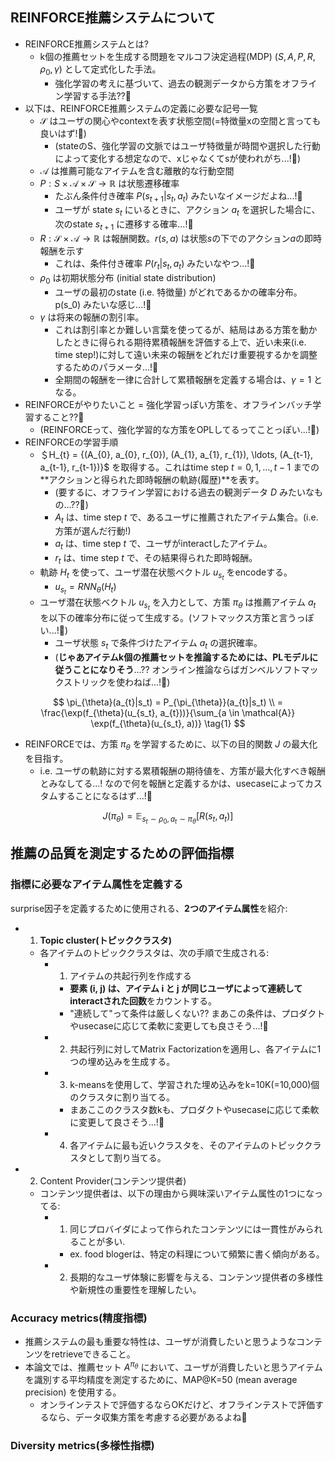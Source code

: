 ## REINFORCE推薦システムについて

- REINFORCE推薦システムとは?
  - k個の推薦セットを生成する問題をマルコフ決定過程(MDP) $(S, A, P, R, \rho_0, \gamma)$ として定式化した手法。
    - 強化学習の考えに基づいて、過去の観測データから方策をオフライン学習する手法??:thinking:
- 以下は、REINFORCE推薦システムの定義に必要な記号一覧
  - $\mathcal{S}$ はユーザの関心やcontextを表す状態空間(=特徴量xの空間と言っても良いはず!:thinking:) 
    - (stateのS、強化学習の文脈ではユーザ特徴量が時間や選択した行動によって変化する想定なので、xじゃなくてsが使われがち...!:thinking:)
  - $\mathcal{A}$ は推薦可能なアイテムを含む離散的な行動空間
  - $P : S \times \mathcal{A} \times \mathcal{S} \rightarrow \mathbb{R}$ は状態遷移確率
    - たぶん条件付き確率 $P(s_{t+1}|s_{t}, a_{t})$ みたいなイメージだよね...!:thinking:
    - ユーザが state $s_{t}$ にいるときに、アクション $a_{t}$ を選択した場合に、次のstate $s_{t+1}$ に遷移する確率...!:thinking:
  - $R : \mathcal{S} \times \mathcal{A} \rightarrow \mathbb{R}$ は報酬関数。$r(s, a)$ は状態$s$の下でのアクション$a$の即時報酬を示す
    - これは、条件付き確率 $P(r_{t}|s_{t}, a_{t})$ みたいなやつ...!:thinking:
  - $\rho_0$ は初期状態分布 (initial state distribution)
    - ユーザの最初のstate (i.e. 特徴量) がどれであるかの確率分布。p(s_0) みたいな感じ...!:thinking:
  - $\gamma$ は将来の報酬の割引率。
    - これは割引率とか難しい言葉を使ってるが、結局はある方策を動かしたときに得られる期待累積報酬を評価する上で、近い未来(i.e. time step!)に対して遠い未来の報酬をどれだけ重要視するかを調整するためのパラメータ...!:thinking:
    - 全期間の報酬を一律に合計して累積報酬を定義する場合は、$\gamma=1$ となる。
- REINFORCEがやりたいこと = 強化学習っぽい方策を、オフラインバッチ学習すること??:thinking:
  - (REINFORCEって、強化学習的な方策をOPLしてるってことっぽい...!:thinking:)
- REINFORCEの学習手順
  - ＄H_{t} = \{(A_{0}, a_{0}, r_{0}), (A_{1}, a_{1}, r_{1}), \ldots, (A_{t-1}, a_{t-1}, r_{t-1})\}$ を取得する。これはtime step $t=0, 1, \ldots, t-1$ までの**アクションと得られた即時報酬の軌跡(履歴)**を表す。
    - (要するに、オフライン学習における過去の観測データ $D$ みたいなもの...??:thinking:)
    - $A_{t}$ は、time step $t$ で、あるユーザに推薦されたアイテム集合。(i.e. 方策が選んだ行動!)
    - $a_{t}$ は、time step $t$ で、ユーザがinteractしたアイテム。
    - $r_{t}$ は、time step $t$ で、その結果得られた即時報酬。
  - 軌跡 $H_{t}$ を使って、ユーザ潜在状態ベクトル $u_{s_t}$ をencodeする。
    - $u_{s_t} = RNN_{\theta}(H_{t})$
  - ユーザ潜在状態ベクトル $u_{s_t}$ を入力として、方策 $\pi_{\theta}$ は推薦アイテム $a_{t}$ を以下の確率分布に従って生成する。(ソフトマックス方策と言うっぽい...!:thinking:)
    - ユーザ状態 $s_t$ で条件づけたアイテム $a_{t}$ の選択確率。
    - (**じゃあアイテムk個の推薦セットを推論するためには、PLモデルに従うことになりそう**...?? オンライン推論ならばガンベルソフトマックストリックを使わねば...!:thinking:)

$$
\pi_{\theta}(a_{t}|s_t) = P_{\pi_{\theta}}(a_{t}|s_t)
\\ 
= \frac{\exp(f_{\theta}(u_{s_t}, a_{t}))}{\sum_{a \in \mathcal{A}} \exp(f_{\theta}(u_{s_t}, a))}
\tag{1}
$$
      

- REINFORCEでは、方策 $\pi_{\theta}$ を学習するために、以下の目的関数 $J$ の最大化を目指す。
  - i.e. ユーザの軌跡に対する累積報酬の期待値を、方策が最大化すべき報酬とみなしてる...! なので何を報酬と定義するかは、usecaseによってカスタムすることになるはず...!:thinking: 

$$
J(\pi_{\theta}) = \mathbb{E}_{s_t \sim \rho_0, a_t \sim \pi_{\theta}}[R(s_t, a_t)]
$$

## 推薦の品質を測定するための評価指標

### 指標に必要なアイテム属性を定義する

surprise因子を定義するために使用される、**2つのアイテム属性**を紹介:

- 1. **Topic cluster(トピッククラスタ)**
  - 各アイテムのトピッククラスタは、次の手順で生成される:
    - 1. アイテムの共起行列を作成する
      - **要素 (i, j) は、アイテム i と j が同じユーザによって連続してinteractされた回数**をカウントする。
      - "連続して"って条件は厳しくない?? まあこの条件は、プロダクトやusecaseに応じて柔軟に変更しても良さそう...!:thinking:
    - 2. 共起行列に対してMatrix Factorizationを適用し、各アイテムに1つの埋め込みを生成する。
    - 3. k-meansを使用して、学習された埋め込みをk=10K(=10,000)個のクラスタに割り当てる。
      - まあここのクラスタ数kも、プロダクトやusecaseに応じて柔軟に変更して良さそう...!:thinking:
    - 4. 各アイテムに最も近いクラスタを、そのアイテムのトピッククラスタとして割り当てる。
- 2. Content Provider(コンテンツ提供者)
  - コンテンツ提供者は、以下の理由から興味深いアイテム属性の1つになってる:
    - 1. 同じプロバイダによって作られたコンテンツには一貫性がみられることが多い.
      - ex. food blogerは、特定の料理について頻繁に書く傾向がある。
    - 2. 長期的なユーザ体験に影響を与える、コンテンツ提供者の多様性や新規性の重要性を理解したい。

### Accuracy metrics(精度指標)

- 推薦システムの最も重要な特性は、ユーザが消費したいと思うようなコンテンツをretrieveできること。
- 本論文では、推薦セット $A^{\pi_{\theta}}$ において、ユーザが消費したいと思うアイテムを識別する平均精度を測定するために、MAP@K=50 (mean average precision) を使用する。
  - オンラインテストで評価するならOKだけど、オフラインテストで評価するなら、データ収集方策を考慮する必要があるよね:thinking:

### Diversity metrics(多様性指標)





